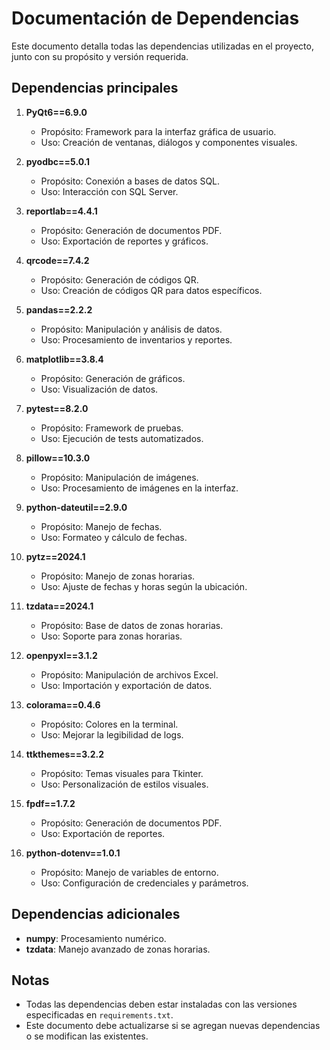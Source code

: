 # Documentación de Dependencias

Este documento detalla todas las dependencias utilizadas en el proyecto, junto con su propósito y versión requerida.

## Dependencias principales

1. **PyQt6==6.9.0**
   - Propósito: Framework para la interfaz gráfica de usuario.
   - Uso: Creación de ventanas, diálogos y componentes visuales.

2. **pyodbc==5.0.1**
   - Propósito: Conexión a bases de datos SQL.
   - Uso: Interacción con SQL Server.

3. **reportlab==4.4.1**
   - Propósito: Generación de documentos PDF.
   - Uso: Exportación de reportes y gráficos.

4. **qrcode==7.4.2**
   - Propósito: Generación de códigos QR.
   - Uso: Creación de códigos QR para datos específicos.

5. **pandas==2.2.2**
   - Propósito: Manipulación y análisis de datos.
   - Uso: Procesamiento de inventarios y reportes.

6. **matplotlib==3.8.4**
   - Propósito: Generación de gráficos.
   - Uso: Visualización de datos.

7. **pytest==8.2.0**
   - Propósito: Framework de pruebas.
   - Uso: Ejecución de tests automatizados.

8. **pillow==10.3.0**
   - Propósito: Manipulación de imágenes.
   - Uso: Procesamiento de imágenes en la interfaz.

9. **python-dateutil==2.9.0**
   - Propósito: Manejo de fechas.
   - Uso: Formateo y cálculo de fechas.

10. **pytz==2024.1**
    - Propósito: Manejo de zonas horarias.
    - Uso: Ajuste de fechas y horas según la ubicación.

11. **tzdata==2024.1**
    - Propósito: Base de datos de zonas horarias.
    - Uso: Soporte para zonas horarias.

12. **openpyxl==3.1.2**
    - Propósito: Manipulación de archivos Excel.
    - Uso: Importación y exportación de datos.

13. **colorama==0.4.6**
    - Propósito: Colores en la terminal.
    - Uso: Mejorar la legibilidad de logs.

14. **ttkthemes==3.2.2**
    - Propósito: Temas visuales para Tkinter.
    - Uso: Personalización de estilos visuales.

15. **fpdf==1.7.2**
    - Propósito: Generación de documentos PDF.
    - Uso: Exportación de reportes.

16. **python-dotenv==1.0.1**
    - Propósito: Manejo de variables de entorno.
    - Uso: Configuración de credenciales y parámetros.

## Dependencias adicionales

- **numpy**: Procesamiento numérico.
- **tzdata**: Manejo avanzado de zonas horarias.

## Notas

- Todas las dependencias deben estar instaladas con las versiones especificadas en `requirements.txt`.
- Este documento debe actualizarse si se agregan nuevas dependencias o se modifican las existentes.
